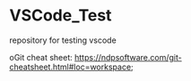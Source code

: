 # VSCode_Test
repository for testing vscode

oGit cheat sheet: https://ndpsoftware.com/git-cheatsheet.html#loc=workspace;
